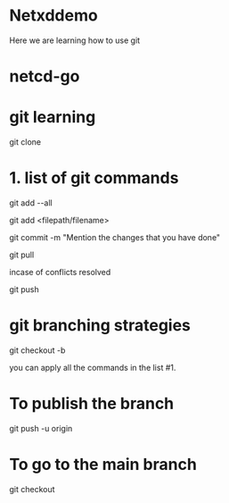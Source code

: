 # Netxddemo
Here we are learning how to use git
# netcd-go

# git learning
git clone <repository>

# 1. list of git commands

git add --all

git add <filepath/filename>

git commit -m "Mention the changes that you have done"

git pull

incase of conflicts resolved 
 
 git push

 # git branching strategies

 git checkout -b <branch name>

 you can apply all the commands
 in the list #1.

 # To publish the branch
 
 git push -u origin <branch name>

 # To go to the main branch

 git checkout <branchname>